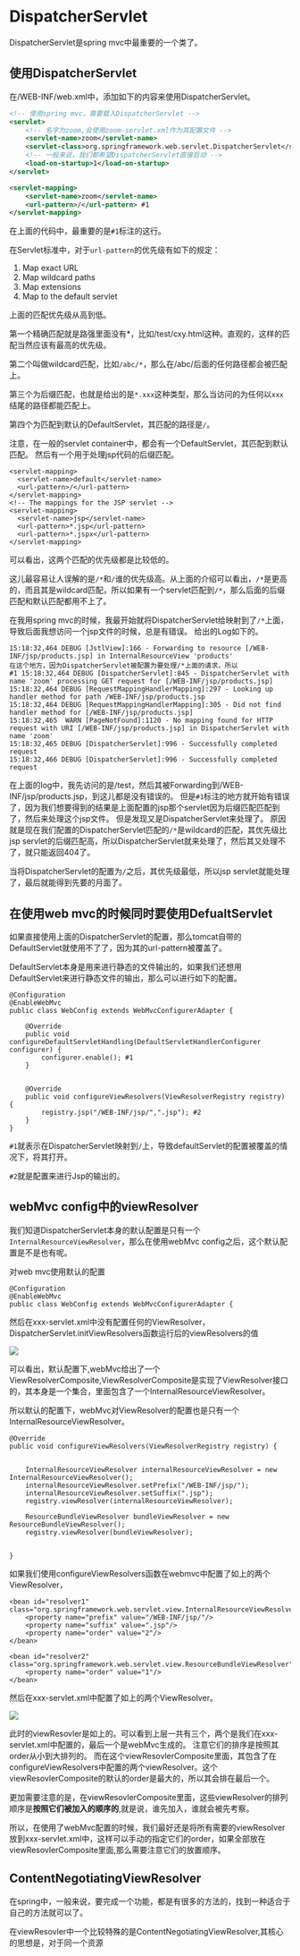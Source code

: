DispatcherServlet
=====

DispatcherServlet是spring mvc中最重要的一个类了。

## 使用DispatcherServlet

在/WEB-INF/web.xml中，添加如下的内容来使用DispatcherServlet。

```xml
<!-- 使用spring mvc，需要载入DispatcherServlet -->
<servlet>
    <!-- 名字为zoom,会使用zoom-servlet.xml作为其配置文件 -->
    <servlet-name>zoom</servlet-name>
    <servlet-class>org.springframework.web.servlet.DispatcherServlet</servlet-class>
    <!-- 一般来说，我们都希望DispatcherServlet直接启动 -->
    <load-on-startup>1</load-on-startup>
</servlet>

<servlet-mapping>
    <servlet-name>zoom</servlet-name>
    <url-pattern>/</url-pattern> #1
</servlet-mapping>
```

在上面的代码中，最重要的是`#1`标注的这行。


在Servlet标准中，对于`url-pattern`的优先级有如下的规定：



1. Map exact URL
1. Map wildcard paths
1. Map extensions
1. Map to the default servlet

上面的匹配优先级从高到低。

第一个精确匹配就是路强里面没有*，比如/test/cxy.html这种。直观的，这样的匹配当然应该有最高的优先级。

第二个叫做wildcard匹配，比如`/abc/*`，那么在/abc/后面的任何路径都会被匹配上。

第三个为后缀匹配，也就是给出的是`*.xxx`这种类型，那么当访问的为任何以`xxx`结尾的路径都能匹配上。

第四个为匹配到默认的DefaultServlet，其匹配的路径是`/`。

注意，在一般的servlet container中，都会有一个DefaultServlet，其匹配到默认匹配。
然后有一个用于处理jsp代码的后缀匹配。


	<servlet-mapping>
	  <servlet-name>default</servlet-name>
	  <url-pattern>/</url-pattern>
	</servlet-mapping>
	<!-- The mappings for the JSP servlet -->
	<servlet-mapping>
	  <servlet-name>jsp</servlet-name>
	  <url-pattern>*.jsp</url-pattern>
	  <url-pattern>*.jspx</url-pattern>
	</servlet-mapping>

可以看出，这两个匹配的优先级都是比较低的。

这儿最容易让人误解的是`/*`和`/`谁的优先级高。从上面的介绍可以看出，`/*`是更高的，而且其是wildcard匹配，所以如果有一个servlet匹配到`/*`，那么后面的后缀匹配和默认匹配都用不上了。

在我用spring mvc的时候，我最开始就将DispatcherServlet给映射到了`/*`上面，导致后面我想访问一个jsp文件的时候，总是有错误。
给出的Log如下的。

	15:18:32,464 DEBUG [JstlView]:166 - Forwarding to resource [/WEB-INF/jsp/products.jsp] in InternalResourceView 'products'
	在这个地方，因为DispatcherServlet被配置为要处理/*上面的请求，所以
	#1 15:18:32,464 DEBUG [DispatcherServlet]:845 - DispatcherServlet with name 'zoom' processing GET request for [/WEB-INF/jsp/products.jsp] 
	15:18:32,464 DEBUG [RequestMappingHandlerMapping]:297 - Looking up handler method for path /WEB-INF/jsp/products.jsp
	15:18:32,464 DEBUG [RequestMappingHandlerMapping]:305 - Did not find handler method for [/WEB-INF/jsp/products.jsp]
	15:18:32,465  WARN [PageNotFound]:1120 - No mapping found for HTTP request with URI [/WEB-INF/jsp/products.jsp] in DispatcherServlet with name 'zoom'
	15:18:32,465 DEBUG [DispatcherServlet]:996 - Successfully completed request
	15:18:32,466 DEBUG [DispatcherServlet]:996 - Successfully completed request
	
在上面的log中，我先访问的是/test，然后其被Forwarding到/WEB-INF/jsp/products.jsp，到这儿都是没有错误的。
但是`#1`标注的地方就开始有错误了，因为我们想要得到的结果是上面配置的jsp那个servlet因为后缀匹配匹配到了，然后来处理这个jsp文件。
但是发现又是DispatcherServlet来处理了。
原因就是现在我们配置的DispatcherServlet匹配的`/*`是wildcard的匹配，其优先级比jsp servlet的后缀匹配高，所以DispatcherServlet就来处理了，然后其又处理不了，就只能返回404了。

当将DispatcherServlet的配置为`/`之后，其优先级最低，所以jsp servlet就能处理了，最后就能得到先要的月面了。

## 在使用web mvc的时候同时要使用DefualtServlet
如果直接使用上面的DispatcherServlet的配置，那么tomcat自带的DefaultServlet就使用不了了，因为其的url-pattern被覆盖了。

DefaultServlet本身是用来进行静态的文件输出的，如果我们还想用DefaultServlet来进行静态文件的输出，那么可以进行如下的配置。

	@Configuration
	@EnableWebMvc
	public class WebConfig extends WebMvcConfigurerAdapter {
	
	    @Override
	    public void configureDefaultServletHandling(DefaultServletHandlerConfigurer configurer) {
	        configurer.enable(); #1
	    }
	
	
	    @Override
	    public void configureViewResolvers(ViewResolverRegistry registry) {
	        registry.jsp("/WEB-INF/jsp/",".jsp"); #2
	    }
	}

`#1`就表示在DispatcherServlet映射到`/`上，导致defaultServlet的配置被覆盖的情况下，将其打开。

`#2`就是配置来进行Jsp的输出的。

## webMvc config中的viewResolver
我们知道DispatcherServlet本身的默认配置是只有一个`InternalResourceViewResolver`，那么在使用webMvc config之后，这个默认配置是不是也有呢。

对web mvc使用默认的配置

	@Configuration
	@EnableWebMvc
	public class WebConfig extends WebMvcConfigurerAdapter {
	
然后在xxx-servlet.xml中没有配置任何的ViewResolver，DispatcherServlet.initViewResolvers函数运行后的viewResolvers的值
	
![](mvcResolver.png)

可以看出，默认配置下,webMvc给出了一个ViewResolverComposite,ViewResolverComposite是实现了ViewResolver接口的，其本身是一个集合，里面包含了一个InternalResourceViewResolver。

所以默认的配置下，webMvc对ViewResolver的配置也是只有一个InternalResourceViewResolver。

    @Override
    public void configureViewResolvers(ViewResolverRegistry registry) {


        InternalResourceViewResolver internalResourceViewResolver = new InternalResourceViewResolver();
        internalResourceViewResolver.setPrefix("/WEB-INF/jsp/");
        internalResourceViewResolver.setSuffix(".jsp");
        registry.viewResolver(internalResourceViewResolver);

        ResourceBundleViewResolver bundleViewResolver = new ResourceBundleViewResolver();
        registry.viewResolver(bundleViewResolver);


    }

如果我们使用configureViewResolvers函数在webmvc中配置了如上的两个ViewResolver，

	<bean id="resolver1" class="org.springframework.web.servlet.view.InternalResourceViewResolver">
        <property name="prefix" value="/WEB-INF/jsp/"/>
        <property name="suffix" value=".jsp"/>
        <property name="order" value="2"/>
    </bean>

    <bean id="resolver2" class="org.springframework.web.servlet.view.ResourceBundleViewResolver">
        <property name="order" value="1"/>
    </bean>

然后在xxx-servlet.xml中配置了如上的两个ViewResolver。

![](mvcResolver2.png)

此时的viewResovler是如上的。可以看到上层一共有三个，两个是我们在xxx-servlet.xml中配置的，最后一个是webMvc生成的。
注意它们的排序是按照其order从小到大排列的。
而在这个viewResovlerComposite里面，其包含了在configureViewResolvers中配置的两个viewResolver。这个viewResovlerComposite的默认的order是最大的，所以其会排在最后一个。

更加需要注意的是，在viewResovlerComposite里面，这些viewResolver的排列顺序是**按照它们被加入的顺序的**,就是说，谁先加入，谁就会被先考察。

所以，在使用了webMvc配置的时候，我们最好还是将所有需要的viewResolver放到xxx-servlet.xml中，这样可以手动的指定它们的order，如果全部放在viewResovlerComposite里面,那么需要注意它们的放置顺序。

## ContentNegotiatingViewResolver

在spring中，一般来说，要完成一个功能，都是有很多的方法的，找到一种适合于自己的方法就可以了。

在viewResovler中一个比较特殊的是ContentNegotiatingViewResolver,其核心的思想是，对于同一个资源